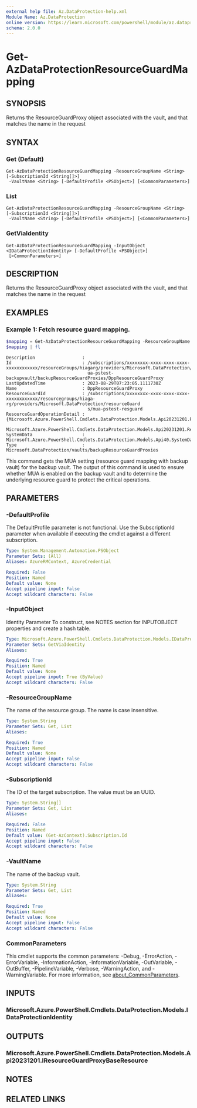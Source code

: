 ```yaml
---
external help file: Az.DataProtection-help.xml
Module Name: Az.DataProtection
online version: https://learn.microsoft.com/powershell/module/az.dataprotection/get-azdataprotectionresourceguardmapping
schema: 2.0.0
---
```


# Get-AzDataProtectionResourceGuardMapping

## SYNOPSIS
Returns the ResourceGuardProxy object associated with the vault, and that matches the name in the request

## SYNTAX

### Get (Default)
```
Get-AzDataProtectionResourceGuardMapping -ResourceGroupName <String> [-SubscriptionId <String[]>]
 -VaultName <String> [-DefaultProfile <PSObject>] [<CommonParameters>]
```

### List
```
Get-AzDataProtectionResourceGuardMapping -ResourceGroupName <String> [-SubscriptionId <String[]>]
 -VaultName <String> [-DefaultProfile <PSObject>] [<CommonParameters>]
```

### GetViaIdentity
```
Get-AzDataProtectionResourceGuardMapping -InputObject <IDataProtectionIdentity> [-DefaultProfile <PSObject>]
 [<CommonParameters>]
```

## DESCRIPTION
Returns the ResourceGuardProxy object associated with the vault, and that matches the name in the request

## EXAMPLES

### Example 1: Fetch resource guard mapping.
```powershell
$mapping = Get-AzDataProtectionResourceGuardMapping -ResourceGroupName $resourceGroupName -VaultName $vaultName -SubscriptionId $subscriptionId
$mapping | fl
```

```output
Description                  : 
Id                           : /subscriptions/xxxxxxxx-xxxx-xxxx-xxxx-xxxxxxxxxxxx/resourceGroups/hiagarg/providers/Microsoft.DataProtection/backupVaults/m
                               ua-pstest-backupvault/backupResourceGuardProxies/DppResourceGuardProxy
LastUpdatedTime              : 2023-08-29T07:23:05.1111730Z
Name                         : DppResourceGuardProxy
ResourceGuardId              : /subscriptions/xxxxxxxx-xxxx-xxxx-xxxx-xxxxxxxxxxxx/resourcegroups/hiaga-rg/providers/Microsoft.DataProtection/resourceGuard
                               s/mua-pstest-resguard
ResourceGuardOperationDetail : {Microsoft.Azure.PowerShell.Cmdlets.DataProtection.Models.Api20231201.ResourceGuardOperationDetail,
                               Microsoft.Azure.PowerShell.Cmdlets.DataProtection.Models.Api20231201.ResourceGuardOperationDetail}
SystemData                   : Microsoft.Azure.PowerShell.Cmdlets.DataProtection.Models.Api40.SystemData
Type                         : Microsoft.DataProtection/vaults/backupResourceGuardProxies
```

This command gets the MUA setting (resource guard mapping with backup vault) for the backup vault.
The output of this command is used to ensure whether MUA is enabled on the backup vault and to determine the underlying resource guard to protect the critical operations.

## PARAMETERS

### -DefaultProfile
The DefaultProfile parameter is not functional.
Use the SubscriptionId parameter when available if executing the cmdlet against a different subscription.

```yaml
Type: System.Management.Automation.PSObject
Parameter Sets: (All)
Aliases: AzureRMContext, AzureCredential

Required: False
Position: Named
Default value: None
Accept pipeline input: False
Accept wildcard characters: False
```

### -InputObject
Identity Parameter
To construct, see NOTES section for INPUTOBJECT properties and create a hash table.

```yaml
Type: Microsoft.Azure.PowerShell.Cmdlets.DataProtection.Models.IDataProtectionIdentity
Parameter Sets: GetViaIdentity
Aliases:

Required: True
Position: Named
Default value: None
Accept pipeline input: True (ByValue)
Accept wildcard characters: False
```

### -ResourceGroupName
The name of the resource group.
The name is case insensitive.

```yaml
Type: System.String
Parameter Sets: Get, List
Aliases:

Required: True
Position: Named
Default value: None
Accept pipeline input: False
Accept wildcard characters: False
```

### -SubscriptionId
The ID of the target subscription.
The value must be an UUID.

```yaml
Type: System.String[]
Parameter Sets: Get, List
Aliases:

Required: False
Position: Named
Default value: (Get-AzContext).Subscription.Id
Accept pipeline input: False
Accept wildcard characters: False
```

### -VaultName
The name of the backup vault.

```yaml
Type: System.String
Parameter Sets: Get, List
Aliases:

Required: True
Position: Named
Default value: None
Accept pipeline input: False
Accept wildcard characters: False
```

### CommonParameters
This cmdlet supports the common parameters: -Debug, -ErrorAction, -ErrorVariable, -InformationAction, -InformationVariable, -OutVariable, -OutBuffer, -PipelineVariable, -Verbose, -WarningAction, and -WarningVariable. For more information, see [about_CommonParameters](http://go.microsoft.com/fwlink/?LinkID=113216).

## INPUTS

### Microsoft.Azure.PowerShell.Cmdlets.DataProtection.Models.IDataProtectionIdentity

## OUTPUTS

### Microsoft.Azure.PowerShell.Cmdlets.DataProtection.Models.Api20231201.IResourceGuardProxyBaseResource

## NOTES

## RELATED LINKS
